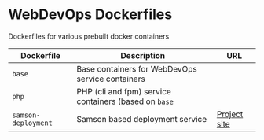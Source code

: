 # WebDevOps Dockerfiles

Dockerfiles for various prebuilt docker containers


Dockerfile                  | Description                                            | URL
--------------------------- | ------------------------------------------------------ | --------------
`base`                      | Base containers for WebDevOps service containers       | 
`php`                       | PHP (cli and fpm) service containers (based on `base`  | 
`samson-deployment`         | Samson based deployment service                        | [Project site](https://github.com/webdevops/samson-deployment)

